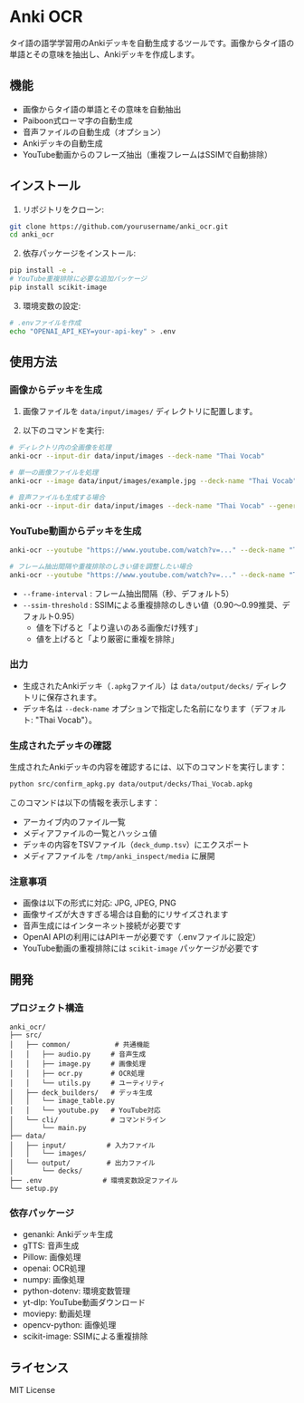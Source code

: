 # Anki OCR

タイ語の語学学習用のAnkiデッキを自動生成するツールです。画像からタイ語の単語とその意味を抽出し、Ankiデッキを作成します。

## 機能

- 画像からタイ語の単語とその意味を自動抽出
- Paiboon式ローマ字の自動生成
- 音声ファイルの自動生成（オプション）
- Ankiデッキの自動生成
- YouTube動画からのフレーズ抽出（重複フレームはSSIMで自動排除）

## インストール

1. リポジトリをクローン:
```bash
git clone https://github.com/yourusername/anki_ocr.git
cd anki_ocr
```

2. 依存パッケージをインストール:
```bash
pip install -e .
# YouTube重複排除に必要な追加パッケージ
pip install scikit-image
```

3. 環境変数の設定:
```bash
# .envファイルを作成
echo "OPENAI_API_KEY=your-api-key" > .env
```

## 使用方法

### 画像からデッキを生成

1. 画像ファイルを `data/input/images/` ディレクトリに配置します。

2. 以下のコマンドを実行:
```bash
# ディレクトリ内の全画像を処理
anki-ocr --input-dir data/input/images --deck-name "Thai Vocab"

# 単一の画像ファイルを処理
anki-ocr --image data/input/images/example.jpg --deck-name "Thai Vocab"

# 音声ファイルも生成する場合
anki-ocr --input-dir data/input/images --deck-name "Thai Vocab" --generate-media
```

### YouTube動画からデッキを生成

```bash
anki-ocr --youtube "https://www.youtube.com/watch?v=..." --deck-name "Thai Vocab"

# フレーム抽出間隔や重複排除のしきい値を調整したい場合
anki-ocr --youtube "https://www.youtube.com/watch?v=..." --deck-name "Thai Vocab" --frame-interval 3 --ssim-threshold 0.92
```

- `--frame-interval` : フレーム抽出間隔（秒、デフォルト5）
- `--ssim-threshold` : SSIMによる重複排除のしきい値（0.90〜0.99推奨、デフォルト0.95）
  - 値を下げると「より違いのある画像だけ残す」
  - 値を上げると「より厳密に重複を排除」

### 出力

- 生成されたAnkiデッキ（`.apkg`ファイル）は `data/output/decks/` ディレクトリに保存されます。
- デッキ名は `--deck-name` オプションで指定した名前になります（デフォルト: "Thai Vocab"）。

### 生成されたデッキの確認

生成されたAnkiデッキの内容を確認するには、以下のコマンドを実行します：

```bash
python src/confirm_apkg.py data/output/decks/Thai_Vocab.apkg
```

このコマンドは以下の情報を表示します：
- アーカイブ内のファイル一覧
- メディアファイルの一覧とハッシュ値
- デッキの内容をTSVファイル（`deck_dump.tsv`）にエクスポート
- メディアファイルを `/tmp/anki_inspect/media` に展開

### 注意事項

- 画像は以下の形式に対応: JPG, JPEG, PNG
- 画像サイズが大きすぎる場合は自動的にリサイズされます
- 音声生成にはインターネット接続が必要です
- OpenAI APIの利用にはAPIキーが必要です（.envファイルに設定）
- YouTube動画の重複排除には `scikit-image` パッケージが必要です

## 開発

### プロジェクト構造

```
anki_ocr/
├── src/
│   ├── common/           # 共通機能
│   │   ├── audio.py     # 音声生成
│   │   ├── image.py     # 画像処理
│   │   ├── ocr.py       # OCR処理
│   │   └── utils.py     # ユーティリティ
│   ├── deck_builders/   # デッキ生成
│   │   └── image_table.py
│   │   └── youtube.py   # YouTube対応
│   └── cli/             # コマンドライン
│       └── main.py
├── data/
│   ├── input/          # 入力ファイル
│   │   └── images/
│   └── output/         # 出力ファイル
│       └── decks/
├── .env               # 環境変数設定ファイル
└── setup.py
```

### 依存パッケージ

- genanki: Ankiデッキ生成
- gTTS: 音声生成
- Pillow: 画像処理
- openai: OCR処理
- numpy: 画像処理
- python-dotenv: 環境変数管理
- yt-dlp: YouTube動画ダウンロード
- moviepy: 動画処理
- opencv-python: 画像処理
- scikit-image: SSIMによる重複排除

## ライセンス

MIT License
